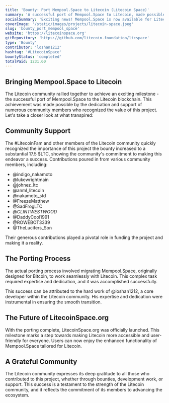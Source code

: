 ```yaml
---
title: 'Bounty: Port Mempool.Space to Litecoin (Litecoin Space)'
summary: 'A successful port of Mempool.Space to Litecoin, made possible by the Litecoin community.'
socialSummary: 'Exciting news! Mempool.Space is now available for Litecoin users thanks to the dedicated community support.'
coverImage: '/static/images/projects/litecoin-space.jpeg'
slug: 'bounty_port_mempool_space'
website: 'https://litecoinspace.org'
gitRepository: 'https://github.com/litecoin-foundation/ltcspace'
type: 'Bounty'
contributor: 'loshan1212'
hashtag: '#LitecoinSpace'
bountyStatus: 'completed'
totalPaid: 1231.60
---
```


## Bringing Mempool.Space to Litecoin

The Litecoin community rallied together to achieve an exciting milestone - the successful port of Mempool.Space to the Litecoin blockchain. This achievement was made possible by the dedication and support of numerous community members who recognized the value of this project. Let's take a closer look at what transpired:

## Community Support

The #LitecoinFam and other members of the Litecoin community quickly recognized the importance of this project the bounty increased to a substantial 17.5 $LTC, showing the community's commitment to making this endeavor a success. Contributions poured in from various community members, including:

- @indigo_nakamoto
- @lukewrightmain
- @johnez_ltc
- @anml_litecoin
- @nakamoto_std
- @FreezeMatthew
- @SadFrogLTC
- @_CLINTWESTWOOD_
- @DaddyCool1991
- @ROWEBOT3339
- @TheLucifers_Son

Their generous contributions played a pivotal role in funding the project and making it a reality.

## The Porting Process

The actual porting process involved migrating Mempool.Space, originally designed for Bitcoin, to work seamlessly with Litecoin. This complex task required expertise and dedication, and it was accomplished successfully.

This success can be attributed to the hard work of @loshan1212, a core developer within the Litecoin community. His expertise and dedication were instrumental in ensuring the smooth transition.

## The Future of LitecoinSpace.org

With the porting complete, LitecoinSpace.org was officially launched. This milestone marks a step towards making Litecoin more accessible and user-friendly for everyone. Users can now enjoy the enhanced functionality of Mempool.Space tailored for Litecoin.

## A Grateful Community

The Litecoin community expresses its deep gratitude to all those who contributed to this project, whether through bounties, development work, or support. This success is a testament to the strength of the Litecoin community, and it reflects the commitment of its members to advancing the ecosystem.
